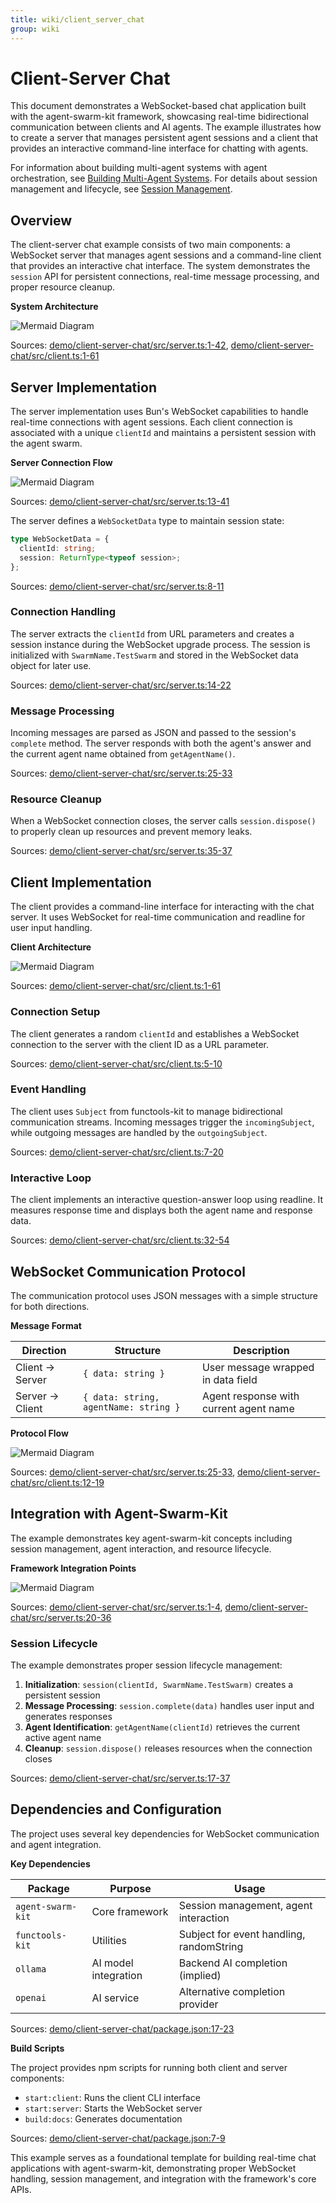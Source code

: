 ```yaml
---
title: wiki/client_server_chat
group: wiki
---
```


# Client-Server Chat

This document demonstrates a WebSocket-based chat application built with the agent-swarm-kit framework, showcasing real-time bidirectional communication between clients and AI agents. The example illustrates how to create a server that manages persistent agent sessions and a client that provides an interactive command-line interface for chatting with agents.

For information about building multi-agent systems with agent orchestration, see [Building Multi-Agent Systems](#5.1). For details about session management and lifecycle, see [Session Management](#2.3).

## Overview

The client-server chat example consists of two main components: a WebSocket server that manages agent sessions and a command-line client that provides an interactive chat interface. The system demonstrates the `session` API for persistent connections, real-time message processing, and proper resource cleanup.

**System Architecture**

![Mermaid Diagram](./diagrams\28_Client-Server_Chat_0.svg)

Sources: [demo/client-server-chat/src/server.ts:1-42](), [demo/client-server-chat/src/client.ts:1-61]()

## Server Implementation

The server implementation uses Bun's WebSocket capabilities to handle real-time connections with agent sessions. Each client connection is associated with a unique `clientId` and maintains a persistent session with the agent swarm.

**Server Connection Flow**

![Mermaid Diagram](./diagrams\28_Client-Server_Chat_1.svg)

Sources: [demo/client-server-chat/src/server.ts:13-41]()

The server defines a `WebSocketData` type to maintain session state:

```typescript
type WebSocketData = {
  clientId: string;
  session: ReturnType<typeof session>;
};
```

Sources: [demo/client-server-chat/src/server.ts:8-11]()

### Connection Handling

The server extracts the `clientId` from URL parameters and creates a session instance during the WebSocket upgrade process. The session is initialized with `SwarmName.TestSwarm` and stored in the WebSocket data object for later use.

Sources: [demo/client-server-chat/src/server.ts:14-22]()

### Message Processing

Incoming messages are parsed as JSON and passed to the session's `complete` method. The server responds with both the agent's answer and the current agent name obtained from `getAgentName()`.

Sources: [demo/client-server-chat/src/server.ts:25-33]()

### Resource Cleanup

When a WebSocket connection closes, the server calls `session.dispose()` to properly clean up resources and prevent memory leaks.

Sources: [demo/client-server-chat/src/server.ts:35-37]()

## Client Implementation

The client provides a command-line interface for interacting with the chat server. It uses WebSocket for real-time communication and readline for user input handling.

**Client Architecture**

![Mermaid Diagram](./diagrams\28_Client-Server_Chat_2.svg)

Sources: [demo/client-server-chat/src/client.ts:1-61]()

### Connection Setup

The client generates a random `clientId` and establishes a WebSocket connection to the server with the client ID as a URL parameter.

Sources: [demo/client-server-chat/src/client.ts:5-10]()

### Event Handling

The client uses `Subject` from functools-kit to manage bidirectional communication streams. Incoming messages trigger the `incomingSubject`, while outgoing messages are handled by the `outgoingSubject`.

Sources: [demo/client-server-chat/src/client.ts:7-20]()

### Interactive Loop

The client implements an interactive question-answer loop using readline. It measures response time and displays both the agent name and response data.

Sources: [demo/client-server-chat/src/client.ts:32-54]()

## WebSocket Communication Protocol

The communication protocol uses JSON messages with a simple structure for both directions.

**Message Format**

| Direction | Structure | Description |
|-----------|-----------|-------------|
| Client → Server | `{ data: string }` | User message wrapped in data field |
| Server → Client | `{ data: string, agentName: string }` | Agent response with current agent name |

**Protocol Flow**

![Mermaid Diagram](./diagrams\28_Client-Server_Chat_3.svg)

Sources: [demo/client-server-chat/src/server.ts:25-33](), [demo/client-server-chat/src/client.ts:12-19]()

## Integration with Agent-Swarm-Kit

The example demonstrates key agent-swarm-kit concepts including session management, agent interaction, and resource lifecycle.

**Framework Integration Points**

![Mermaid Diagram](./diagrams\28_Client-Server_Chat_4.svg)

Sources: [demo/client-server-chat/src/server.ts:1-4](), [demo/client-server-chat/src/server.ts:20-36]()

### Session Lifecycle

The example demonstrates proper session lifecycle management:

1. **Initialization**: `session(clientId, SwarmName.TestSwarm)` creates a persistent session
2. **Message Processing**: `session.complete(data)` handles user input and generates responses
3. **Agent Identification**: `getAgentName(clientId)` retrieves the current active agent name
4. **Cleanup**: `session.dispose()` releases resources when the connection closes

Sources: [demo/client-server-chat/src/server.ts:17-37]()

## Dependencies and Configuration

The project uses several key dependencies for WebSocket communication and agent integration.

**Key Dependencies**

| Package | Purpose | Usage |
|---------|---------|--------|
| `agent-swarm-kit` | Core framework | Session management, agent interaction |
| `functools-kit` | Utilities | Subject for event handling, randomString |
| `ollama` | AI model integration | Backend AI completion (implied) |
| `openai` | AI service | Alternative completion provider |

Sources: [demo/client-server-chat/package.json:17-23]()

**Build Scripts**

The project provides npm scripts for running both client and server components:

- `start:client`: Runs the client CLI interface
- `start:server`: Starts the WebSocket server
- `build:docs`: Generates documentation

Sources: [demo/client-server-chat/package.json:7-9]()

This example serves as a foundational template for building real-time chat applications with agent-swarm-kit, demonstrating proper WebSocket handling, session management, and integration with the framework's core APIs.
